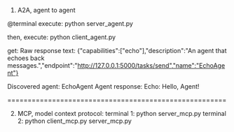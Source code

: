 1. A2A, agent to agent

@terminal
execute: 
python server_agent.py

then, execute:
python client_agent.py

get:
Raw response text: {"capabilities":["echo"],"description":"An agent that echoes back messages.","endpoint":"http://127.0.0.1:5000/tasks/send","name":"EchoAgent"}

Discovered agent: EchoAgent
Agent response: Echo: Hello, Agent!

======================================================

2. MCP, model context protocol:
terminal 1: python server_mcp.py
terminal 2: python client_mcp.py server_mcp.py



